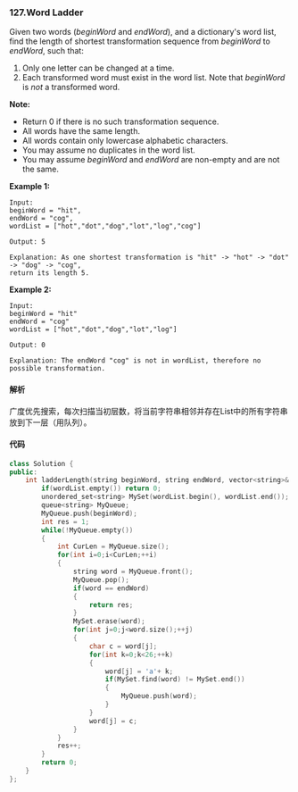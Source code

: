 ### 127.Word Ladder

Given two words (*beginWord* and *endWord*), and a dictionary's word list, find the length of shortest transformation sequence from *beginWord* to *endWord*, such that:

1. Only one letter can be changed at a time.
2. Each transformed word must exist in the word list. Note that *beginWord* is *not* a transformed word.

**Note:**

- Return 0 if there is no such transformation sequence.
- All words have the same length.
- All words contain only lowercase alphabetic characters.
- You may assume no duplicates in the word list.
- You may assume *beginWord* and *endWord* are non-empty and are not the same.

**Example 1:**

```
Input:
beginWord = "hit",
endWord = "cog",
wordList = ["hot","dot","dog","lot","log","cog"]

Output: 5

Explanation: As one shortest transformation is "hit" -> "hot" -> "dot" -> "dog" -> "cog",
return its length 5.

```

**Example 2:**

```
Input:
beginWord = "hit"
endWord = "cog"
wordList = ["hot","dot","dog","lot","log"]

Output: 0

Explanation: The endWord "cog" is not in wordList, therefore no possible transformation.
```

#### 解析

广度优先搜索，每次扫描当初层数，将当前字符串相邻并存在List中的所有字符串放到下一层（用队列）。

#### 代码

```c++
class Solution {
public:
    int ladderLength(string beginWord, string endWord, vector<string>& wordList) {
        if(wordList.empty()) return 0;
        unordered_set<string> MySet(wordList.begin(), wordList.end());
        queue<string> MyQueue;
        MyQueue.push(beginWord);
        int res = 1;
        while(!MyQueue.empty())
        {
            int CurLen = MyQueue.size();
            for(int i=0;i<CurLen;++i)
            {
                string word = MyQueue.front();
                MyQueue.pop();
                if(word == endWord)
                {
                    return res;
                }
                MySet.erase(word);
                for(int j=0;j<word.size();++j)
                {
                    char c = word[j];
                    for(int k=0;k<26;++k)
                    {
                        word[j] = 'a'+ k;
                        if(MySet.find(word) != MySet.end())
                        {
                            MyQueue.push(word);
                        }
                    }
                    word[j] = c;
                }
            }
            res++;
        }
        return 0;
    }
};
```

